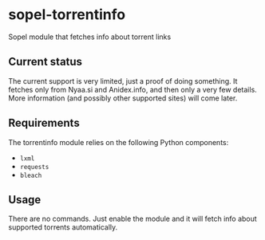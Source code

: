 # sopel-torrentinfo
Sopel module that fetches info about torrent links

## Current status

The current support is very limited, just a proof of doing something. It fetches
only from Nyaa.si and Anidex.info, and then only a very few details. More information (and possibly
other supported sites) will come later.

## Requirements
The torrentinfo module relies on the following Python components:

* `lxml`
* `requests`
* `bleach`

## Usage
There are no commands. Just enable the module and it will fetch info about
supported torrents automatically.
